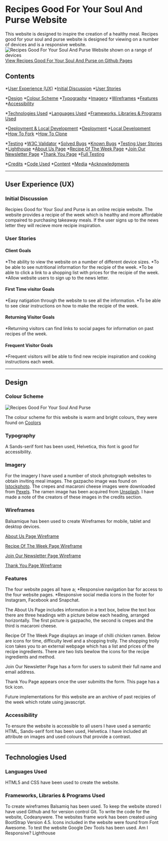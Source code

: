 # Recipes Good For Your Soul And Purse Website

This website is designed to inspire the creation of a healthy meal. Recipes good for your soul and purse website is designed for viewing on a number of devices and is a responsive website.
![Recipes Good For Your Soul And Purse Website shown on a range of devices](assets/images/recipesgoodforyoursouldandpursewebsite.png)
[View Recipes Good For Your Soul And Purse on Github Pages](https://pages.github.com/)

## Contents

*[User Experience (UX)](#User-Experience-(UX))
 *[Initial Discussion](#Initial-Discussion)
 *[User Stories](#User-Stories)

*[Design](#Design)
 *[Colour Scheme](#Colour-Scheme)
 *[Typography](#Typography)
 *[Imagery](#Imagery)
 *[Wireframes](#Wireframes)
 *[Features](#Features)
 *[Accessibility](#Accessibility)

*[Technologies Used](#Technologies-Used)
 *[Languages Used](#Languages-Used)
 *[Frameworks, Libraries & Programs Used](Frameworks,-Libraries-&-Programs-Used)
 
*[Deployment & Local Development](#Deployment-&-Local-Development)
 *[Deployment](#Deployment)
 *[Local Development](#Local-Development)
  *[How To Fork](#How-To-Fork)
  *[How To Clone](#How-To-Clone)
  
*[Testing](#Testing)
 *[W3C Validator](#W3C-Validator)
 *[Solved Bugs](#Solved-Bugs)
 *[Known Bugs](#Known-Bugs)
 *[Testing User Stories](#Testing-User-Stories)
 *[Lighthouse](#Lighthouse)
  *[About Us Page](#About-Us-Page)
  *[Recipe Of The Week Page](#Recipe-Of-The-Week-Page)
  *[Join Our Newsletter Page](#Join-Our-Newsletter-Page)
  *[Thank You Page](#Thank-You-Page)
 *[Full Testing](#Full-Testing)
 
*[Credits](#Credits)
 *[Code Used](#Code-Used)
 *[Content](#Content)
 *[Media](#Media)
 *[Acknowledgments](#Acknowledgments)

- - - 

## User Experience (UX)

### Initial Discussion

Recipies Good for Your Soul and Purse is an online recipie website. The website provides a recipie of the week which is healthy and more affordable compaired to purchasing takeaway meals. If the user signs up to the news letter they will recieve more recipie inspiration.

### User Stories

#### Client Goals 
*The ability to view the website on a number of different device sizes.
*To be able to see nutritional information for the recipie of the week.
*To be able to click a link to a shopping list with prices for the recipie of the week.
*Allow website users to sign up to the news letter.

#### First Time visitor Goals 

*Easy natigation through the website to see all the information.
*To be able to see clear instructions on how to make the recipie of the week.

#### Returning Visitor Goals

*Returning visitors can find links to social pages for information on past recipes of the week.
  
#### Frequent Visitor Goals 

*Frequent visitors will be able to find new recipie inspiration and cooking instructions each week.

- - -

## Design 

### Colour Scheme

![Recipes Good For Your Soul And Purse](images/colourscheme.png)

The colour scheme for this website is warm and bright colours, they were found on [Coolors](https://coolors.co)

### Typography

A Sands-serif font has been used, Helvetica, this font is good for accessibility.

### Imagery

For the imagery I have used a number of stock photograph websites to obtain inviting meal images. The gazpacho image was found on [Istockphoto](https://www.istockphoto.com/). The crepes and macaroni cheese images were downloaded from [Pexels](https://www.pexels.com/). The ramen image has been acquired from [Unsplash](https://unsplash.com). I have made a note of the creators of these images in the credits section.

### Wireframes

Balsamique has been used to create Wireframes for mobile, tablet and desktop devices.

[About Us Page Wireframe](images/wireframes/aboutuswireframe.png)

[Recipe Of The Week Page Wireframe](images/wireframes/recipeoftheweekwireframe.png)

[Join Our Newsletter Page Wireframe](images/wireframes/joinournewsletterpagewireframe.png)

[Thank You Page Wireframe](images/wireframes/thankyouwireframe.png)

### Features 

The four website pages all have a;
*Responsive navigation bar for access to the four website pages. 
*Responsive social media icons in the footer for Instagram, Facebook and Snapchat.

The About Us Page includes information in a text box, below the text box there are three headings with a picture below each heading, arranged horizontally. The first picture is gazpacho, the second is crepes and the third is macaroni cheese.

Recipe Of The Week Page displays an image of chilli chicken ramen. Below are icons for time, difficulty level and a shopping trolly. The shopping trolly icon takes you to an external webpage which has a list and prices of the recipe ingredients. There are two lists bewlow the icons for the recipe ingredients and method. 

Join Our Newsletter Page has a form for users to submit their full name and email address. 

Thank You Page appears once the user submitts the form. This page has a tick icon. 

Future implementations for this website are an archive of past recipies of the week which rotate using javascript.

### Accessibility 

To ensure the website is accessible to all users I have used a semantic HTML, Sands-serif font has been used, Helvetica. I have included alt attribute on images and used colours that provide a contrast.

- - - 

## Technologies Used 

### Languages Used

HTML5 and CSS have been used to create the website.

### Frameworks, Libraries & Programs Used

To create wireframes Balsamiq has been used.
To keep the website stored I have used Github and for version control Git.
To write the code for the website, Codeanywere.
The websites frame work has been created using BootStrap Version 4.5.
Icons included in the website were found from Font Awesome.
To test the website Google Dev Tools has been used. 
Am I Responsive?
Lighthouse
